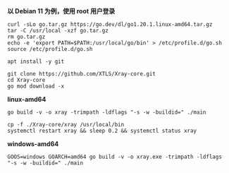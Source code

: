 **以 Debian 11 为例，使用 root 用户登录**

```
curl -sLo go.tar.gz https://go.dev/dl/go1.20.1.linux-amd64.tar.gz
tar -C /usr/local -xzf go.tar.gz
rm go.tar.gz
echo -e 'export PATH=$PATH:/usr/local/go/bin' > /etc/profile.d/go.sh
source /etc/profile.d/go.sh
```

```
apt install -y git
```

```
git clone https://github.com/XTLS/Xray-core.git
cd Xray-core
go mod download -x
```

**linux-amd64**

```
go build -v -o xray -trimpath -ldflags "-s -w -buildid=" ./main
```

```
cp -f ./Xray-core/xray /usr/local/bin
systemctl restart xray && sleep 0.2 && systemctl status xray
```

**windows-amd64**

```
GOOS=windows GOARCH=amd64 go build -v -o xray.exe -trimpath -ldflags "-s -w -buildid=" ./main
```
